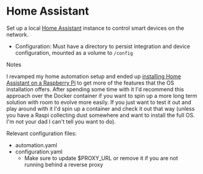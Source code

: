 # Home Assistant

Set up a local [Home Assistant](https://www.home-assistant.io/) instance to control smart devices on the network.

- Configuration: Must have a directory to persist integration and device configuration, mounted as a volume to `/config`

Notes

I revamped my home automation setup and ended up [installing Home Assistant on a Raspberry Pi](https://www.home-assistant.io/installation/) to get more of the features that the OS installation offers. After spending some time with it I'd recommend this approach over the Docker container if you want to spin up a more long term solution with room to evolve more easily. If you just want to test it out and play around with it I'd spin up a container and check it out that way (unless you have a Raspi collecting dust somewhere and want to install the full OS. I'm not your dad I can't tell you want to do).

Relevant configuration files:
* automation.yaml
* configuration.yaml
  * Make sure to update $PROXY_URL or remove it if you are not running behind a reverse proxy
